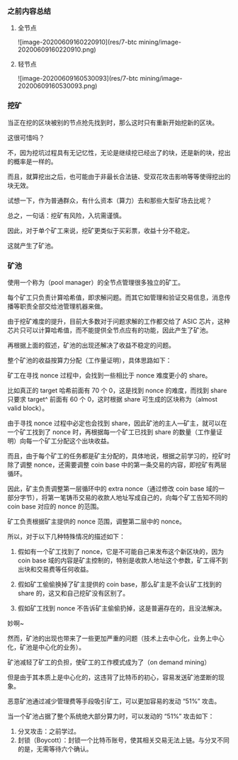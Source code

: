 ### 之前内容总结

1. 全节点

   ![image-20200609160220910](res/7-btc mining/image-20200609160220910.png)

2. 轻节点

   ![image-20200609160530093](res/7-btc mining/image-20200609160530093.png)

### 挖矿

当正在挖的区块被别的节点抢先找到时，那么这时只有重新开始挖新的区块。

这很可惜吗？

不，因为挖坑过程具有无记忆性，无论是继续挖已经出了的块，还是新的块，挖出的概率是一样的。

而且，就算挖出之后，也可能由于非最长合法链、受双花攻击影响等等使得挖出的块无效。

试想一下，作为普通群众，有什么资本（算力）去和那些大型矿场去比呢？

总之，一句话：挖矿有风险，入坑需谨慎。

因此，对于单个矿工来说，挖矿更类似于买彩票，收益十分不稳定。

这就产生了矿池。

### 矿池

使用一个称为（pool manager）的全节点管理很多独立的矿工。

每个矿工只负责计算哈希值，即求解问题。而其它如管理和验证交易信息，消息传播等职责全部交给池管理机器来做。

由于挖矿难度的提升，目前大多数对于问题求解的工作都交给了 ASIC 芯片，这种芯片只可以计算哈希值，而不能提供全节点应有的功能，因此产生了矿池。

再根据上面的叙述，矿池的出现还解决了收益不稳定的问题。

整个矿池的收益按算力分配（工作量证明），具体思路如下：

矿工在寻找 nonce 过程中，会找到一些相比于 nonce 难度更小的 share。

比如真正的 target 哈希前面有 70 个 0，这是找到 nonce 的难度，而找到 share 只要求 target^ 前面有 60 个 0，这时根据 share 可生成的区块称为（almost valid block）。

由于寻找 nonce 过程中必定也会找到 share，因此矿池的主人—矿主，就可以在一个矿工找到了 nonce 时，再根据每一个矿工已找到 share 的数量（工作量证明）向每一个矿工分配这个出块收益。

而且，由于每个矿工的任务都是矿主分配的，具体地说，根据之前学习的，挖矿时除了调整 nonce，还需要调整 coin base 中的第一条交易的内容，即挖矿有两层循环。

因此，矿主负责调整第一层循环中的 extra nonce（通过修改 coin base 域的一部分字节），将第一笔铸币交易的收款人地址写成自己的，向每个矿工告知不同的 coin base 对应的 nonce 的范围。

矿工负责根据矿主提供的 nonce 范围，调整第二层中的 nonce。

所以，对于以下几种特殊情况的描述如下：

1. 假如有一个矿工找到了 nonce，它是不可能自己来发布这个新区块的，因为 coin base 域的内容是矿主控制的，特别是收款人地址这个参数，矿工得不到出块和交易费等任何收益。

2. 假如矿工偷偷换掉了矿主提供的 coin base，那么矿主是不会认矿工找到的 share 的，这又和自己挖矿没有区别了。
3. 假如矿工找到 nonce 不告诉矿主偷偷扔掉，这是普遍存在的，且没法解决。

妙啊~

然而，矿池的出现也带来了一些更加严重的问题（技术上去中心化，业务上中心化，矿池是中心化的业务）。

矿池减轻了矿工的负担，使矿工的工作模式成为了（on demand mining）

但是由于其本质上是中心化的，这违背了比特币的初心，容易发送矿池垄断的现象。

恶意矿池通过减少管理费等手段吸引矿工，可以更加容易的发动 “51%” 攻击。

当一个矿池占据了整个系统绝大部分算力时，可以发动的 “51%” 攻击如下：

1. 分叉攻击：之前学过。
2. 封锁（Boycott）：封锁一个比特币账号，使其相关交易无法上链。与分叉不同的是，无需等待六个确认。